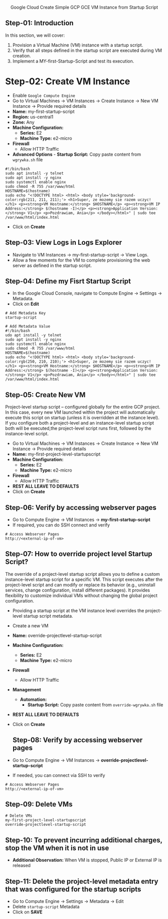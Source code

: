 <p align="center">
  Google Cloud Create Simple GCP GCE VM Instance from Startup Script
</p>

## Step-01: Introduction
In this section, we will cover:
1.  Provision a Virtual Machine (VM) instance with a startup script.
2.  Verify that all steps defined in the startup script are executed during VM creation.
3.  Implement a MY-first-Startup-Script and test its execution.

# Step-02: Create VM Instance
- Enable `Google Compute Engine`
- Go to Virtual Machines -> VM Instances -> Create Instance -> New VM Instance -> Provide required details
- **Name:** my-first-startup-script
- **Region:** us-central1
- **Zone:** Any 
- **Machine Configuration:** 
  - **Series:** E2
  - **Machine Type:** e2-micro
- **Firewall**
  - Allow HTTP Traffic
- **Advanced Options**
      - **Startup Script:** Copy paste content from `wgrywka.sh` file
```t
#!/bin/bash
sudo apt install -y telnet
sudo apt install -y nginx
sudo systemctl enable nginx
sudo chmod -R 755 /var/www/html
HOSTNAME=$(hostname)
sudo echo "<!DOCTYPE html> <html> <body style='background-color:rgb(211, 211, 211);'> <h1>Super, ze mozemy sie razem uczyc! </h1> <p><strong>VM Hostname:</strong> $HOSTNAME</p> <p><strong>VM IP Address:</strong> $(hostname -I)</p> <p><strong>Application Version:</strong> V1</p> <p>Pozdrawiam, Ania</p> </body></html>" | sudo tee /var/www/html/index.html
```
- Click on **Create**

## Step-03: View Logs in Logs Explorer
- Navigate to VM Instances → my-first-startup-script → View Logs.
- Allow a few moments for the VM to complete provisioning the web server as defined in the startup script.

## Step-04: Define my Fisrt Startup Script
- In the Google Cloud Console, navigate to Compute Engine → Settings → Metadata.
- Click on **Edit**
```t
# Add Metadata Key
startup-script

# Add Metadata Value
#!/bin/bash
udo apt install -y telnet
sudo apt install -y nginx
sudo systemctl enable nginx
sudo chmod -R 755 /var/www/html
HOSTNAME=$(hostname)
sudo echo "<!DOCTYPE html> <html> <body style='background-color:rgb(250, 210, 210);'> <h1>Super, ze mozemy sie razem uczyc! </h1> <p><strong>VM Hostname:</strong> $HOSTNAME</p> <p><strong>VM IP Address:</strong> $(hostname -I)</p> <p><strong>Application Version:</strong> V1</p> <p>Pozdrawiam, Ania</p> </body></html>" | sudo tee /var/www/html/index.html
```

## Step-05: Create New VM
Project-level startup script – configured globally for the entire GCP project.
In this case, every new VM launched within the project will automatically execute this script on startup (unless it is overridden at the instance level).
If you configure both a project-level and an instance-level startup script both will be executed,the project-level script runs first, followed by the instance-level script.

- Go to Virtual Machines -> VM Instances -> Create Instance -> New VM Instance -> Provide required details
- **Name:** my-first-project-level-startupscript
- **Machine Configuration:** 
  - **Series:** E2
  - **Machine Type:** e2-micro
- **Firewall**
  - Allow HTTP Traffic
- **REST ALL LEAVE TO DEFAULTS**  
- Click on **Create**

## Step-06: Verify by accessing webserver pages
- Go to Compute Engine -> VM Instances -> **my-first-startup-script**
- If required, you can do SSH connect and verify
```t
# Access Webserver Pages
http://<external-ip-of-vm>
```

## Step-07: How to override project level Startup Script?
The override of a project-level startup script allows you to define a custom instance-level startup script for a specific VM. This script executes after the project-level script and can modify or replace its behavior (e.g., uninstall services, change configuration, install different packages). It provides flexibility to customize individual VMs without changing the global project configuration.

- Providing a startup script at the VM instance level overrides the project-level startup script metadata.
- Create a new VM
- **Name:** override-projectlevel-startup-script
- **Machine Configuration:** 
  - **Series:** E2
  - **Machine Type:** e2-micro
- **Firewall**
  - Allow HTTP Traffic
- **Management**
  - **Automation:**
    - **Startup Script:** Copy paste content from `override-wgrywka.sh` file  
- **REST ALL LEAVE TO DEFAULTS**  
- Click on **Create**

  ## Step-08: Verify by accessing webserver pages
- Go to Compute Engine -> VM Instances -> **override-projectlevel-startup-script**
- If needed, you can connect via SSH to verify
```t
# Access Webserver Pages
http://<external-ip-of-vm>
```

## Step-09: Delete VMs
```t
# Delete VMs
my-first-project-level-startupscript
override-projectlevel-startup-script
```

## Step-10: To prevent incurring additional charges, stop the VM when it is not in use
- **Additional Observation:** When VM is stopped, Public IP or External IP is released


## Step-11: Delete the project-level metadata entry that was configured for the startup scripts
- Go to Compute Engine -> Settings -> Metadata -> Edit
- Delete `startup-script` Metadata
- Click on **SAVE**
